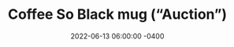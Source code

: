 ---
date: 2022-06-13 06:00:00 -0400
type: Ceramic Mug
title: Coffee So Black mug (“Auction”)
description: "This sturdy ceramic mug bears my iconic “Coffee So Black” mark on the front, paired with one of my popular Twitter jokes on the back: “Coffee so black you can only buy it at auction.”"
image: /assets/images/products/auction-thumbnail.png
product_info:
  button_text: Buy on Gumroad
  button_url: https://edwardlatimore.gumroad.com/l/mug-auction
  price: $15.99
hero:
  hero_type: product
  image: /assets/images/products/auction-thumbnail.png
  heading: Get my Coffee So Black ("Auction”) mug
  text: "This sturdy ceramic mug bears my iconic “Coffee So Black” mark on the front, paired with one of my popular Twitter jokes on the back: “Coffee so black you can only buy it at auction,” liked and retweeted by thousands. The mug has a glossy finish and the print retains its quality even when dishwashed and microwaved."
page_blocks:
  - _id: block_rich_text
    alignment: center
    text_markdown: |
      ![Mug photo mockup](/assets/images/products/auction-1.jpg)
      ![Mug photo mockup](/assets/images/products/auction-2.jpg)
      ![Mug photo mockup](/assets/images/products/auction-3.jpg)
      ![Mug photo mockup](/assets/images/products/auction-4.jpg)
---